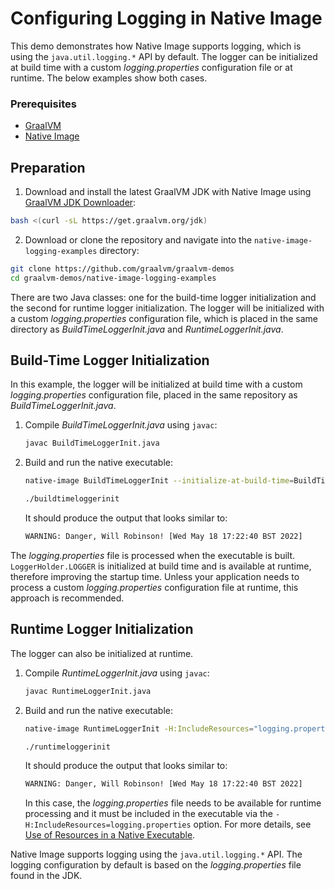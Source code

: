 # Configuring Logging in Native Image

This demo demonstrates how Native Image supports logging, which is using the `java.util.logging.*` API by default. The logger can be initialized at build time with a custom _logging.properties_ configuration file or at runtime. The below examples show both cases.

### Prerequisites
* [GraalVM](http://graalvm.org)
* [Native Image](https://www.graalvm.org/docs/reference-manual/native-image/)

## Preparation

1. Download and install the latest GraalVM JDK with Native Image using [GraalVM JDK Downloader](https://github.com/graalvm/graalvm-jdk-downloader):
  ```bash
  bash <(curl -sL https://get.graalvm.org/jdk)
  ```

2. Download or clone the repository and navigate into the `native-image-logging-examples` directory:
  ```bash
  git clone https://github.com/graalvm/graalvm-demos
  cd graalvm-demos/native-image-logging-examples
  ```

There are two Java classes: one for the build-time logger initialization and the second for runtime logger initialization. The logger will be initialized with a custom _logging.properties_ configuration file, which is placed in the same directory as _BuildTimeLoggerInit.java_ and _RuntimeLoggerInit.java_.

## Build-Time Logger Initialization

In this example, the logger will be initialized at build time with a custom _logging.properties_ configuration file, placed in the same repository as _BuildTimeLoggerInit.java_.

1. Compile _BuildTimeLoggerInit.java_ using `javac`:

    ```bash
    javac BuildTimeLoggerInit.java
    ```
2. Build and run the native executable:

    ```bash
    native-image BuildTimeLoggerInit --initialize-at-build-time=BuildTimeLoggerInit
     ```
     ```bash
     ./buildtimeloggerinit
     ```

     It should produce the output that looks similar to:
     ```bash
     WARNING: Danger, Will Robinson! [Wed May 18 17:22:40 BST 2022]
     ```

The _logging.properties_ file is processed when the executable is built. `LoggerHolder.LOGGER` is initialized at build time and is available at runtime, therefore improving the startup time. Unless your application needs to process a custom _logging.properties_ configuration file at runtime, this approach is recommended.

## Runtime Logger Initialization

The logger can also be initialized at runtime. 

1. Compile _RuntimeLoggerInit.java_ using `javac`:

     ```bash
     javac RuntimeLoggerInit.java
     ```

2. Build and run the native executable:
     ```bash
     native-image RuntimeLoggerInit -H:IncludeResources="logging.properties"
     ```
     ```bash
     ./runtimeloggerinit
     ```

    It should produce the output that looks similar to:
     ```bash
     WARNING: Danger, Will Robinson! [Wed May 18 17:22:40 BST 2022]
     ```

    In this case, the _logging.properties_ file needs to be available for runtime processing and it must be included in the executable via the `-H:IncludeResources=logging.properties` option. For more details, see [Use of Resources in a Native Executable](https://www.graalvm.org/reference-manual/native-image/dynamic-features/Resources/).

Native Image supports logging using the `java.util.logging.*` API.
The logging configuration by default is based on the _logging.properties_ file found in the JDK.
